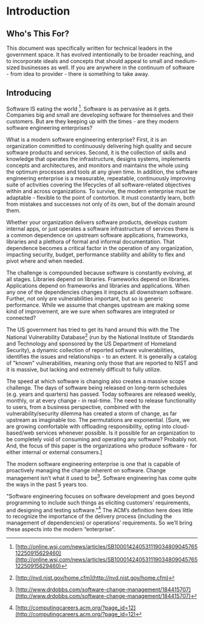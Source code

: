 # Introduction

## Who's This For?

This document was specifically written for technical leaders in the government space.  It has evolved intentionally to be broader reaching, and to incorporate ideals and concepts that should appeal to small and medium-sized businesses as well.  If you are anywhere in the continuum of software - from idea to provider - there is something to take away.

## Introducing

Software IS eating the world [^1].  Software is as pervasive as it gets.  Companies big and small are developing software for themselves and their customers.  But are they keeping up with the times - are they modern software engineering enterprises?

What is a modern software engineering enterprise?  First, it is an organization committed to continuously delivering high quality and secure software products and services.  Second, it is the collection of skills and knowledge that operates the infrastructure, designs systems, implements concepts and architectures, and monitors and maintains the whole using the optimum processes and tools at any given time. In addition, the software engineering enterprise is a measurable, repeatable, continuously improving suite of activities covering the lifecycles of all software-related objectives within and across organizations. To survive, the modern enterprise must be adaptable - flexible to the point of contortion.  It must constantly learn, both from mistakes and successes not only of its own, but of the domain around them.  

Whether your organization delivers software products, develops custom internal apps, or just operates a software infrastructure of services there is a common dependence on upstream software applications, frameworks, libraries and a plethora of formal and informal documentation.  That dependence becomes a critical factor in the operation of any organization, impacting security, budget, performance stability and ability to flex and pivot where and when needed.

The challenge is compounded because software is constantly evolving, at all stages.  Libraries depend on libraries.  Frameworks depend on libraries.  Applications depend on frameworks and libraries and applications.  When any one of the dependencies changes it impacts all downstream software. Further, not only are vulnerabilities important, but so is generic performance.  While we assume that changes upstream are making some kind of improvement, are we sure when softwares are integrated or connected?  

The US government has tried to get its hand around this with the The National Vulnerability Database[^2] (run by the National Institute of Standards and Technology and sponsored by the US Department of Homeland Security), a dynamic collection of reported software vulnerabilities, identifies the issues and relationships - to an extent.  It is generally a catalog of "known" vulnerabilities, meaning only those that are reported to NIST and it is massive, but lacking and extremely difficult to fully utilize.  

The speed at which software is changing also creates a massive scope challenge.  The days of software being released on long-term schedules (e.g. years and quarters) has passed.  Today softwares are released weekly, monthly, or at every change - in real-time.  The need to release functionality to users, from a business perspective, combined with the vulnerability/security dilemma has created a storm of change, as far upstream as imaginable too.  The permutations are exponential.  [Sure, we are growing comfortable with offloading responsibility, opting into cloud-based/web services whenever possible.  Is it possible for an organization to be completely void of consuming and operating any software?  Probably not.  And, the focus of this paper is the organizations who produce software - for either internal or external consumers.]

The modern software engineering enterprise is one that is capable of proactively managing the change inherent on software.  Change management isn’t what it used to be[^3]. Software engineering has come quite the ways in the past 5 years too.

"Software engineering focuses on software development and goes beyond programming to include such things as eliciting customers’ requirements, and designing and testing software."[^4] The ACM’s definition here does little to recognize the importance of the delivery process (including the management of dependencies) or operations’ requirements.  So we’ll bring these aspects into the modern “enterprise”.

[^1]: [http://online.wsj.com/news/articles/SB10001424053111903480904576512250915629460](http://online.wsj.com/news/articles/SB10001424053111903480904576512250915629460)
[^2]: [http://nvd.nist.gov/home.cfm](http://nvd.nist.gov/home.cfm)
[^3]: [http://www.drdobbs.com/software-change-management/184415707](http://www.drdobbs.com/software-change-management/184415707)
[^4]: [http://computingcareers.acm.org/?page_id=12](http://computingcareers.acm.org/?page_id=12)
